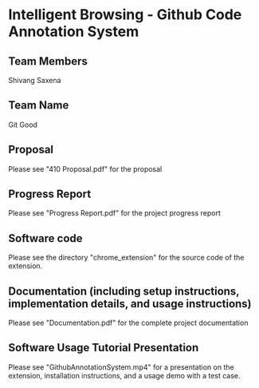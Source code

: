 # Intelligent Browsing - Github Code Annotation System

## Team Members

Shivang Saxena

## Team Name

Git Good

## Proposal

Please see "410 Proposal.pdf" for the proposal

## Progress Report

Please see "Progress Report.pdf" for the project progress report

## Software code

Please see the directory "chrome_extension" for the source code of the extension.

## Documentation (including setup instructions, implementation details, and usage instructions) 

Please see "Documentation.pdf" for the complete project documentation

## Software Usage Tutorial Presentation

Please see "GithubAnnotationSystem.mp4" for a presentation on the extension, installation instructions, and a usage demo with a test case.
